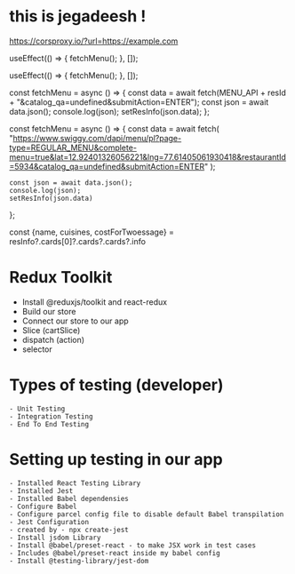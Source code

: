# this is jegadeesh !

https://corsproxy.io/?url=https://example.com

  useEffect(() => {
    fetchMenu();
  }, []);


  useEffect(() => {
    fetchMenu();
  }, []);

  const fetchMenu = async () => {
    const data = await fetch(MENU_API + resId + "&catalog_qa=undefined&submitAction=ENTER");
    const json = await data.json();
    console.log(json);
    setResInfo(json.data);
  };

  const fetchMenu = async () => {
    const data = await fetch(
      "https://www.swiggy.com/dapi/menu/pl?page-type=REGULAR_MENU&complete-menu=true&lat=12.92401326056221&lng=77.61405061930418&restaurantId=5934&catalog_qa=undefined&submitAction=ENTER"
    );

    const json = await data.json();
    console.log(json);
    setResInfo(json.data)
  };

  const {name, cuisines, costForTwoessage} = resInfo?.cards[0]?.cards?.cards?.info

  # Redux Toolkit 
   - Install @reduxjs/toolkit and react-redux
   - Build our store 
   - Connect our store to our app
   - Slice (cartSlice)
   - dispatch (action)
   - selector

   # Types of testing (developer)
    - Unit Testing
    - Integration Testing
    - End To End Testing 

   # Setting up testing in our app
    - Installed React Testing Library
    - Installed Jest
    - Installed Babel dependensies
    - Configure Babel
    - Configure parcel config file to disable default Babel transpilation
    - Jest Configuration
    - created by - npx create-jest
    - Install jsdom Library
    - Install @babel/preset-react - to make JSX work in test cases
    - Includes @babel/preset-react inside my babel config
    - Install @testing-library/jest-dom 
